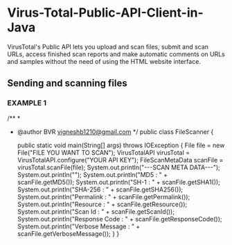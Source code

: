 # Virus-Total-Public-API-Client-in-Java
VirusTotal's Public API lets you upload and scan files, submit and scan URLs, access finished scan reports and make automatic comments on URLs and samples without the need of using the HTML website interface.
## Sending and scanning files
### EXAMPLE 1
/**
 *
 * @author BVR vigneshb1210@gmail.com
 */
public class FileScanner {

    public static void main(String[] args) throws IOException {
        File file = new File("FILE YOU WANT TO SCAN");
        VirusTotalAPI virusTotal = VirusTotalAPI.configure("YOUR API KEY");
        FileScanMetaData scanFile = virusTotal.scanFile(file);
        System.out.println("---SCAN META DATA---");
        System.out.println("");
        System.out.println("MD5 : " + scanFile.getMD5());
        System.out.println("SH-1 : " + scanFile.getSHA1());
        System.out.println("SHA-256 : " + scanFile.getSHA256());
        System.out.println("Permalink : " + scanFile.getPermalink());
        System.out.println("Resource : " + scanFile.getResource());
        System.out.println("Scan Id : " + scanFile.getScanId());
        System.out.println("Response Code : " + scanFile.getResponseCode());
        System.out.println("Verbose Message : " + scanFile.getVerboseMessage());
    }
}
